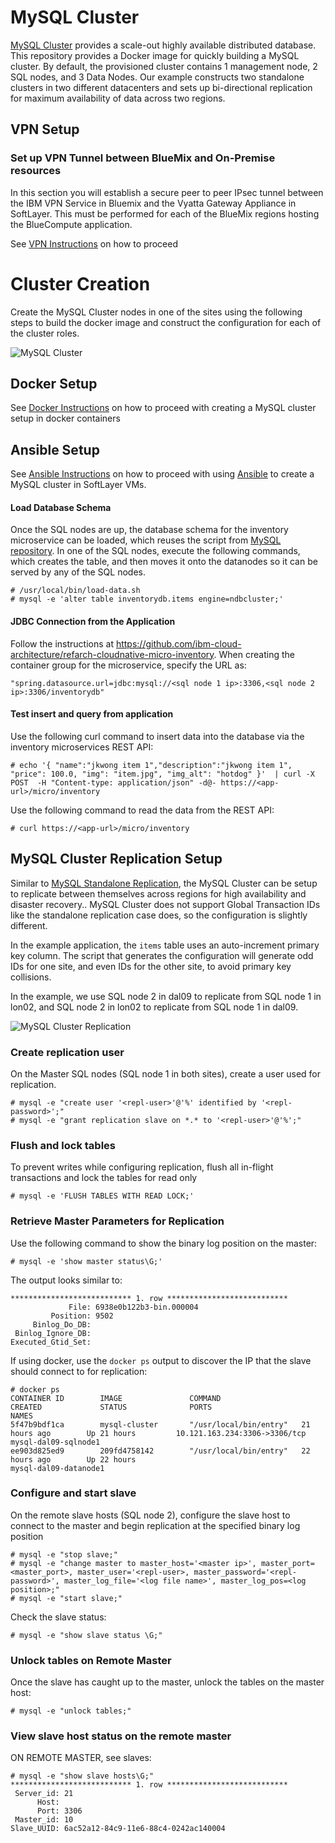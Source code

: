# MySQL Cluster 

[MySQL Cluster](https://www.mysql.com/products/cluster/) provides a scale-out highly available distributed database.  This repository provides a Docker image for quickly building a MySQL cluster.  By default, the provisioned cluster contains 1 management node, 2 SQL nodes, and 3 Data Nodes.  Our example constructs two standalone clusters in two different datacenters and sets up bi-directional replication for maximum availability of data across two regions.

## VPN Setup

### Set up VPN Tunnel between BlueMix and On-Premise resources

In this section you will establish a secure peer to peer IPsec tunnel between the IBM VPN Service in Bluemix and the Vyatta Gateway Appliance in SoftLayer.  This must be performed for each of the BlueMix regions hosting the BlueCompute application.

See [VPN Instructions](../VPN.md) on how to proceed

# Cluster Creation

Create the MySQL Cluster nodes in one of the sites using the following steps to build the docker image and construct the configuration for each of the cluster roles.  

![MySQL Cluster](./mysql-cluster.png)


## Docker Setup

See [Docker Instructions](docker/README.md) on how to proceed with creating a MySQL cluster setup in docker containers

## Ansible Setup

See [Ansible Instructions](ansible/README.md) on how to proceed with using [Ansible](https://www.ansible.com/) to create a MySQL cluster in SoftLayer VMs.

#### Load Database Schema

Once the SQL nodes are up, the database schema for the inventory microservice can be loaded, which reuses the script from [MySQL repository](https://github.com/ibm-cloud-architecture/refarch-cloudnative-mysql).  In one of the SQL nodes, execute the following commands, which creates the table, and then moves it onto the datanodes so it can be served by any of the SQL nodes.

```
# /usr/local/bin/load-data.sh
# mysql -e 'alter table inventorydb.items engine=ndbcluster;'
```

#### JDBC Connection from the Application

Follow the instructions at https://github.com/ibm-cloud-architecture/refarch-cloudnative-micro-inventory.  When creating the container group for the microservice, specify the URL as:
```
"spring.datasource.url=jdbc:mysql://<sql node 1 ip>:3306,<sql node 2 ip>:3306/inventorydb"
```

#### Test insert and query from application

Use the following curl command to insert data into the database via the inventory microservices REST API:

```
# echo '{ "name":"jkwong item 1","description":"jkwong item 1", "price": 100.0, "img": "item.jpg", "img_alt": "hotdog" }'  | curl -X POST  -H "Content-type: application/json" -d@- https://<app-url>/micro/inventory
```

Use the following command to read the data from the REST API:
```
# curl https://<app-url>/micro/inventory
```


## MySQL Cluster Replication Setup

Similar to [MySQL Standalone Replication](../mysql/README.md), the MySQL Cluster can be setup to replicate between themselves across regions for high availability and disaster recovery..  MySQL Cluster does not support Global Transaction IDs like the standalone replication case does, so the configuration is slightly different.

In the example application, the `items` table uses an auto-increment primary key column.  The script that generates the configuration will generate odd IDs for one site, and even IDs for the other site, to avoid primary key collisions.

In the example, we use SQL node 2 in dal09 to replicate from SQL node 1 in lon02, and SQL node 2 in lon02 to replicate from SQL node 1 in dal09.

![MySQL Cluster Replication](./mysql-cluster-replication.png)

### Create replication user

On the Master SQL nodes (SQL node 1 in both sites), create a user used for replication.

```
# mysql -e "create user '<repl-user>'@'%' identified by '<repl-password>';"
# mysql -e "grant replication slave on *.* to '<repl-user>'@'%';"
```

### Flush and lock tables

To prevent writes while configuring replication, flush all in-flight transactions and lock the tables for read only

```
# mysql -e 'FLUSH TABLES WITH READ LOCK;'
```

### Retrieve Master Parameters for Replication

Use the following command to show the binary log position on the master:
```
# mysql -e 'show master status\G;'
```

The output looks similar to:
```
*************************** 1. row ***************************
             File: 6938e0b122b3-bin.000004
         Position: 9502
     Binlog_Do_DB: 
 Binlog_Ignore_DB: 
Executed_Gtid_Set:
```

If using docker, use the `docker ps` output to discover the IP that the slave should connect to for replication:
```
# docker ps
CONTAINER ID        IMAGE               COMMAND                  CREATED             STATUS              PORTS                           NAMES
5f47b9bdf1ca        mysql-cluster       "/usr/local/bin/entry"   21 hours ago        Up 21 hours         10.121.163.234:3306->3306/tcp   mysql-dal09-sqlnode1
ee903d825ed9        209fd4758142        "/usr/local/bin/entry"   22 hours ago        Up 22 hours                                         mysql-dal09-datanode1
```


### Configure and start slave

On the remote slave hosts (SQL node 2), configure the slave host to connect to the master and begin replication at the specified binary log position

```
# mysql -e "stop slave;"
# mysql -e "change master to master_host='<master ip>', master_port=<master_port>, master_user='<repl-user>, master_password='<repl-password>', master_log_file='<log file name>', master_log_pos=<log position>;"
# mysql -e "start slave;"
```

Check the slave status:
```
# mysql -e "show slave status \G;"
```

### Unlock tables on Remote Master
Once the slave has caught up to the master, unlock the tables on the master host:
```
# mysql -e "unlock tables;"
```

### View slave host status on the remote master

ON REMOTE MASTER, see slaves:
```
# mysql -e "show slave hosts\G;"
*************************** 1. row ***************************
 Server_id: 21
      Host: 
      Port: 3306
 Master_id: 10
Slave_UUID: 6ac52a12-84c9-11e6-88c4-0242ac140004

```
